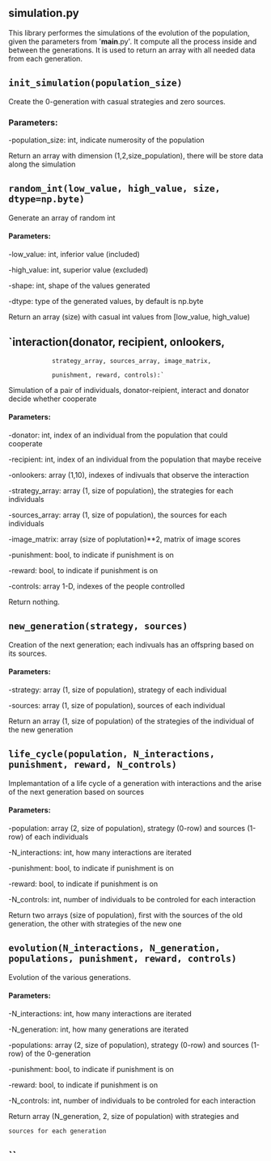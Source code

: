 ## simulation.py

This library performes the simulations of the evolution of the population, given the parameters from '__main__.py'. It compute all the process inside and between the generations. It is used to return an array with all needed data from each generation.

## `init_simulation(population_size)`

Create the 0-generation with casual strategies and zero sources.

### Parameters:

-population_size: int, indicate numerosity of the population
	
Return an array with dimension (1,2,size_population), there will be store data along the simulation


## `random_int(low_value, high_value, size, dtype=np.byte)`

Generate an array of random int

#### Parameters:
        
-low_value: int, inferior value (included)
        
-high_value: int, superior value (excluded)
        
-shape: int, shape of the values generated
        
-dtype: type of the generated values, by default is np.byte

Return an array (size) with casual int values from [low_value, high_value)


## `interaction(donator, recipient, onlookers, 
                
                strategy_array, sources_array, image_matrix, 
                
                punishment, reward, controls):`

Simulation of a pair of individuals, donator-reipient, interact and donator decide whether cooperate

#### Parameters:
	
-donator: int, index of an individual from the population that could cooperate

-recipient: int, index of an individual from the population that maybe receive

-onlookers: array (1,10), indexes of indivuals that observe the interaction

-strategy_array: array (1, size of population), the strategies for each individuals

-sources_array: array (1, size of population), the sources for each individuals

-image_matrix: array (size of poplutation)**2, matrix of image scores
    
-punishment: bool, to indicate if punishment is on
    
-reward: bool, to indicate if punishment is on
    
-controls: array 1-D, indexes of the people controlled

    
Return nothing.

## `new_generation(strategy, sources)`

Creation of the next generation; each indivuals has an offspring based on its sources.
    
#### Parameters:
        
-strategy: array (1, size of population), strategy of each individual
    
-sources: array (1, size of population), sources of each individual

    
Return an array (1, size of population) of the strategies of the individual of the new generation


## `life_cycle(population, N_interactions, punishment, reward, N_controls)`

Implemantation of a life cycle of a generation with interactions and the arise of the next generation based on sources
    
#### Parameters:
   
-population: array (2, size of population), strategy (0-row) and sources (1-row) of each individuals
    
-N_interactions: int, how many interactions are iterated
    
-punishment: bool, to indicate if punishment is on
        
-reward: bool, to indicate if punishment is on
    
-N_controls: int, number of individuals to be controled for each interaction

    
Return two arrays (size of population), first with the sources of the old generation, the other with strategies of the new one


## `evolution(N_interactions, N_generation, populations, punishment, reward, controls)`

Evolution of the various generations.
    
#### Parameters:
    
-N_interactions: int, how many interactions are iterated
    
-N_generation: int, how many generations are iterated
    
-populations: array (2, size of population), strategy (0-row) and sources (1-row) of the 0-generation
   
-punishment: bool, to indicate if punishment is on
       
-reward: bool, to indicate if punishment is on
   
-N_controls: int, number of individuals to be controled for each interaction

    
Return array (N_generation, 2, size of population) with strategies and
    
    sources for each generation


## ``

